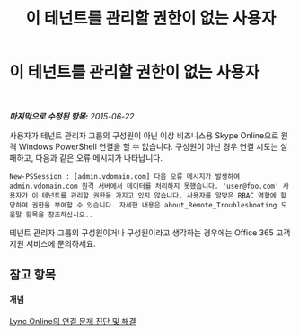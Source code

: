 ﻿---
title: 이 테넌트를 관리할 권한이 없는 사용자
TOCTitle: 이 테넌트를 관리할 권한이 없는 사용자
ms:assetid: 714ccf81-9451-4585-b62d-979f2a606315
ms:mtpsurl: https://technet.microsoft.com/ko-kr/library/Dn362812(v=OCS.15)
ms:contentKeyID: 56270257
ms.date: 08/10/2015
mtps_version: v=OCS.15
ms.translationtype: HT
---

# 이 테넌트를 관리할 권한이 없는 사용자

 

_**마지막으로 수정된 항목:** 2015-06-22_

사용자가 테넌트 관리자 그룹의 구성원이 아닌 이상 비즈니스용 Skype Online으로 원격 Windows PowerShell 연결을 할 수 없습니다. 구성원이 아닌 경우 연결 시도는 실패하고, 다음과 같은 오류 메시지가 나타납니다.

    New-PSSession : [admin.vdomain.com] 다음 오류 메시지가 발생하여 admin.vdomain.com 원격 서버에서 데이터를 처리하지 못했습니다. 'user@foo.com' 사용자가 이 테넌트를 관리할 권한을 가지고 있지 않습니다. 사용자를 알맞은 RBAC 역할에 할당하여 권한을 부여할 수 있습니다. 자세한 내용은 about_Remote_Troubleshooting 도움말 항목을 참조하십시오..

테넌트 관리자 그룹의 구성원이거나 구성원이라고 생각하는 경우에는 Office 365 고객 지원 서비스에 문의하세요.

## 참고 항목

#### 개념

[Lync Online의 연결 문제 진단 및 해결](diagnosing-and-resolving-connection-problems-with-skype-for-business-online.md)

